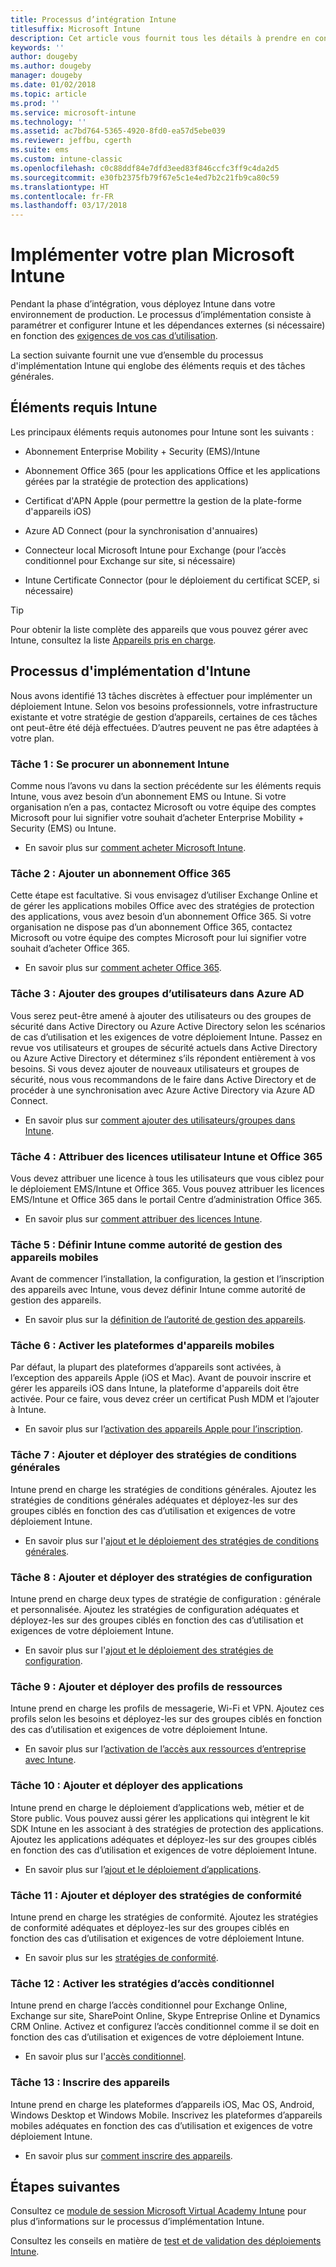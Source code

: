 ```yaml
---
title: Processus d’intégration Intune
titlesuffix: Microsoft Intune
description: Cet article vous fournit tous les détails à prendre en considération lors de l’intégration d’une solution Microsoft Intune sur cloud uniquement dans votre environnement.
keywords: ''
author: dougeby
ms.author: dougeby
manager: dougeby
ms.date: 01/02/2018
ms.topic: article
ms.prod: ''
ms.service: microsoft-intune
ms.technology: ''
ms.assetid: ac7bd764-5365-4920-8fd0-ea57d5ebe039
ms.reviewer: jeffbu, cgerth
ms.suite: ems
ms.custom: intune-classic
ms.openlocfilehash: c0c88ddf84e7dfd3eed83f846ccfc3ff9c4da2d5
ms.sourcegitcommit: e30fb2375fb79f67e5c1e4ed7b2c21fb9ca80c59
ms.translationtype: HT
ms.contentlocale: fr-FR
ms.lasthandoff: 03/17/2018
---
```

# <a name="implement-your-microsoft-intune-plan"></a>Implémenter votre plan Microsoft Intune

Pendant la phase d’intégration, vous déployez Intune dans votre environnement de production. Le processus d’implémentation consiste à paramétrer et configurer Intune et les dépendances externes (si nécessaire) en fonction des [exigences de vos cas d’utilisation](planning-guide-requirements.md).

La section suivante fournit une vue d’ensemble du processus d'implémentation Intune qui englobe des éléments requis et des tâches générales.

## <a name="intune-requirements"></a>Éléments requis Intune

Les principaux éléments requis autonomes pour Intune sont les suivants :

-   Abonnement Enterprise Mobility + Security (EMS)/Intune

-   Abonnement Office 365 (pour les applications Office et les applications gérées par la stratégie de protection des applications)

-   Certificat d'APN Apple (pour permettre la gestion de la plate-forme d'appareils iOS)

-   Azure AD Connect (pour la synchronisation d'annuaires)

-   Connecteur local Microsoft Intune pour Exchange (pour l’accès conditionnel pour Exchange sur site, si nécessaire)

-   Intune Certificate Connector (pour le déploiement du certificat SCEP, si nécessaire)

>[!TIP]
> Pour obtenir la liste complète des appareils que vous pouvez gérer avec Intune, consultez la liste [Appareils pris en charge](supported-devices-browsers.md).

## <a name="intune-implementation-process"></a>Processus d'implémentation d'Intune

Nous avons identifié 13 tâches discrètes à effectuer pour implémenter un déploiement Intune. Selon vos besoins professionnels, votre infrastructure existante et votre stratégie de gestion d’appareils, certaines de ces tâches ont peut-être été déjà effectuées. D’autres peuvent ne pas être adaptées à votre plan.

### <a name="task-1-get-an-intune-subscription"></a>Tâche 1 : Se procurer un abonnement Intune

Comme nous l’avons vu dans la section précédente sur les éléments requis Intune, vous avez besoin d’un abonnement EMS ou Intune. Si votre organisation n’en a pas, contactez Microsoft ou votre équipe des comptes Microsoft pour lui signifier votre souhait d’acheter Enterprise Mobility + Security (EMS) ou Intune.

-   En savoir plus sur [comment acheter Microsoft Intune](https://www.microsoft.com/cloud-platform/microsoft-intune-pricing).

### <a name="task-2-add-office-365-subscription"></a>Tâche 2 : Ajouter un abonnement Office 365

Cette étape est facultative. Si vous envisagez d’utiliser Exchange Online et de gérer les applications mobiles Office avec des stratégies de protection des applications, vous avez besoin d’un abonnement Office 365. Si votre organisation ne dispose pas d’un abonnement Office 365, contactez Microsoft ou votre équipe des comptes Microsoft pour lui signifier votre souhait d’acheter Office 365.

-   En savoir plus sur [comment acheter Office 365](https://products.office.com/business/compare-office-365-for-business-plans).

### <a name="task-3-add-users-groups-in-azure-ad"></a>Tâche 3 : Ajouter des groupes d’utilisateurs dans Azure AD

Vous serez peut-être amené à ajouter des utilisateurs ou des groupes de sécurité dans Active Directory ou Azure Active Directory selon les scénarios de cas d’utilisation et les exigences de votre déploiement Intune. Passez en revue vos utilisateurs et groupes de sécurité actuels dans Active Directory ou Azure Active Directory et déterminez s’ils répondent entièrement à vos besoins. Si vous devez ajouter de nouveaux utilisateurs et groupes de sécurité, nous vous recommandons de le faire dans Active Directory et de procéder à une synchronisation avec Azure Active Directory via Azure AD Connect.


-   En savoir plus sur [comment ajouter des utilisateurs/groupes dans Intune](users-permissions-add.md).
<!---why not send them to the AAD connect topic? Question out to Andre: https://docs.microsoft.com/en-us/azure/active-directory/connect/active-directory-aadconnect--->



### <a name="task-4-assign-intune-and-office-365-user-licenses"></a>Tâche 4 : Attribuer des licences utilisateur Intune et Office 365

Vous devez attribuer une licence à tous les utilisateurs que vous ciblez pour le déploiement EMS/Intune et Office 365. Vous pouvez attribuer les licences EMS/Intune et Office 365 dans le portail Centre d’administration Office 365.

-   En savoir plus sur [comment attribuer des licences Intune](licenses-assign.md).

### <a name="task-5-set-mobile-device-management-authority-to-intune"></a>Tâche 5 : Définir Intune comme autorité de gestion des appareils mobiles

Avant de commencer l’installation, la configuration, la gestion et l’inscription des appareils avec Intune, vous devez définir Intune comme autorité de gestion des appareils.

-   En savoir plus sur la [définition de l’autorité de gestion des appareils](mdm-authority-set.md).

### <a name="task-6-enable-device-platforms"></a>Tâche 6 : Activer les plateformes d'appareils mobiles

Par défaut, la plupart des plateformes d’appareils sont activées, à l’exception des appareils Apple (iOS et Mac). Avant de pouvoir inscrire et gérer les appareils iOS dans Intune, la plateforme d'appareils doit être activée. Pour ce faire, vous devez créer un certificat Push MDM et l’ajouter à Intune.

-   En savoir plus sur l’[activation des appareils Apple pour l’inscription](apple-mdm-push-certificate-get.md).

### <a name="task-7-add-and-deploy-terms-and-conditions-policies"></a>Tâche 7 : Ajouter et déployer des stratégies de conditions générales

Intune prend en charge les stratégies de conditions générales. Ajoutez les stratégies de conditions générales adéquates et déployez-les sur des groupes ciblés en fonction des cas d’utilisation et exigences de votre déploiement Intune.

-   En savoir plus sur l'[ajout et le déploiement des stratégies de conditions générales](terms-and-conditions-create.md).

### <a name="task-8-add-and-deploy-configuration-policies"></a>Tâche 8 : Ajouter et déployer des stratégies de configuration

Intune prend en charge deux types de stratégie de configuration : générale et personnalisée. Ajoutez les stratégies de configuration adéquates et déployez-les sur des groupes ciblés en fonction des cas d’utilisation et exigences de votre déploiement Intune.

-   En savoir plus sur l'[ajout et le déploiement des stratégies de configuration](device-profiles.md).

### <a name="task-9-add-and-deploy-resource-profiles"></a>Tâche 9 : Ajouter et déployer des profils de ressources

Intune prend en charge les profils de messagerie, Wi-Fi et VPN. Ajoutez ces profils selon les besoins et déployez-les sur des groupes ciblés en fonction des cas d’utilisation et exigences de votre déploiement Intune.

-   En savoir plus sur l’[activation de l’accès aux ressources d’entreprise avec Intune](device-profiles.md).

### <a name="task-10-add-and-deploy-apps"></a>Tâche 10 : Ajouter et déployer des applications

Intune prend en charge le déploiement d’applications web, métier et de Store public. Vous pouvez aussi gérer les applications qui intègrent le kit SDK Intune en les associant à des stratégies de protection des applications. Ajoutez les applications adéquates et déployez-les sur des groupes ciblés en fonction des cas d’utilisation et exigences de votre déploiement Intune.

-   En savoir plus sur l’[ajout et le déploiement d’applications](app-management.md).

### <a name="task-11-add-and-deploy-compliance-policies"></a>Tâche 11 : Ajouter et déployer des stratégies de conformité

Intune prend en charge les stratégies de conformité. Ajoutez les stratégies de conformité adéquates et déployez-les sur des groupes ciblés en fonction des cas d’utilisation et exigences de votre déploiement Intune.

-   En savoir plus sur les [stratégies de conformité](device-compliance.md).

### <a name="task-12-enable-conditional-access-policies"></a>Tâche 12 : Activer les stratégies d’accès conditionnel

Intune prend en charge l’accès conditionnel pour Exchange Online, Exchange sur site, SharePoint Online, Skype Entreprise Online et Dynamics CRM Online. Activez et configurez l’accès conditionnel comme il se doit en fonction des cas d’utilisation et exigences de votre déploiement Intune.

-   En savoir plus sur l'[accès conditionnel](conditional-access.md).

### <a name="task-13-enroll-devices"></a>Tâche 13 : Inscrire des appareils

Intune prend en charge les plateformes d’appareils iOS, Mac OS, Android, Windows Desktop et Windows Mobile. Inscrivez les plateformes d’appareils mobiles adéquates en fonction des cas d’utilisation et exigences de votre déploiement Intune.

-   En savoir plus sur [comment inscrire des appareils](device-enrollment.md).


## <a name="next-steps"></a>Étapes suivantes

Consultez ce [module de session Microsoft Virtual Academy Intune](https://mva.microsoft.com/en-US/training-courses/deploying-microsoft-enterprise-mobility-suite-16408) pour plus d’informations sur le processus d’implémentation Intune.


Consultez les conseils en matière de [test et de validation des déploiements Intune](planning-guide-test-validation.md).
